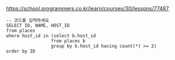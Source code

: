 https://school.programmers.co.kr/learn/courses/30/lessons/77487

```
-- 코드를 입력하세요
SELECT ID, NAME, HOST_ID
from places
where host_id in (select b.host_id 
                 from places b
                 group by b.host_id having count(*) >= 2)
order by ID
```
